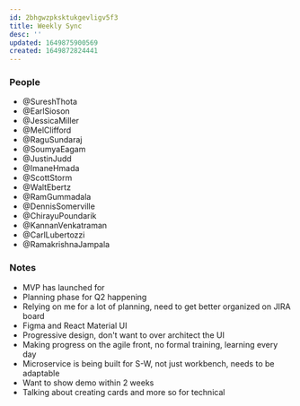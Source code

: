 ```yaml
---
id: 2bhgwzpksktukgevligv5f3
title: Weekly Sync
desc: ''
updated: 1649875900569
created: 1649872824441
---
```


### People
- @SureshThota
- @EarlSioson
- @JessicaMiller
- @MelClifford
- @RaguSundaraj
- @SoumyaEagam
- @JustinJudd
- @ImaneHmada
- @ScottStorm
- @WaltEbertz
- @RamGummadala
- @DennisSomerville
- @ChirayuPoundarik
- @KannanVenkatraman
- @CarlLubertozzi
- @RamakrishnaJampala 
  
### Notes
- MVP has launched for 
- Planning phase for Q2 happening
- Relying on me for a lot of planning, need to get better organized on JIRA board
- Figma and React Material UI
- Progressive design, don't want to over architect the UI
- Making progress on the agile front, no formal training, learning every day
- Microservice is being built for S-W, not just workbench, needs to be adaptable
- Want to show demo within 2 weeks
- Talking about creating cards and more so for technical 

